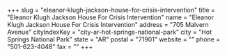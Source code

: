 +++
slug = "eleanor-klugh-jackson-house-for-crisis-intervention"
title = "Eleanor Klugh Jackson House For Crisis Intervention"
name = "Eleanor Klugh Jackson House For Crisis Intervention"
address = "705 Malvern Avenue"
cityIndexKey = "city-ar-hot-springs-national-park"
city = "Hot Springs National Park"
state = "AR"
postal = "71901"
website = ""
phone = "501-623-4048"
fax = ""
+++
